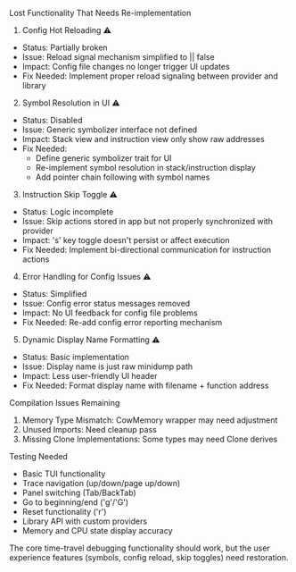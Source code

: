 Lost Functionality That Needs Re-implementation

1. Config Hot Reloading ⚠️

- Status: Partially broken
- Issue: Reload signal mechanism simplified to || false
- Impact: Config file changes no longer trigger UI updates
- Fix Needed: Implement proper reload signaling between provider and library

2. Symbol Resolution in UI ⚠️

- Status: Disabled
- Issue: Generic symbolizer interface not defined
- Impact: Stack view and instruction view only show raw addresses
- Fix Needed:
  - Define generic symbolizer trait for UI
  - Re-implement symbol resolution in stack/instruction display
  - Add pointer chain following with symbol names

3. Instruction Skip Toggle ⚠️

- Status: Logic incomplete
- Issue: Skip actions stored in app but not properly synchronized with provider
- Impact: 's' key toggle doesn't persist or affect execution
- Fix Needed: Implement bi-directional communication for instruction actions

4. Error Handling for Config Issues ⚠️

- Status: Simplified
- Issue: Config error status messages removed
- Impact: No UI feedback for config file problems
- Fix Needed: Re-add config error reporting mechanism

5. Dynamic Display Name Formatting ⚠️

- Status: Basic implementation
- Issue: Display name is just raw minidump path
- Impact: Less user-friendly UI header
- Fix Needed: Format display name with filename + function address

Compilation Issues Remaining

1. Memory Type Mismatch: CowMemory wrapper may need adjustment
2. Unused Imports: Need cleanup pass
3. Missing Clone Implementations: Some types may need Clone derives

Testing Needed

- Basic TUI functionality
- Trace navigation (up/down/page up/down)
- Panel switching (Tab/BackTab)
- Go to beginning/end ('g'/'G')
- Reset functionality ('r')
- Library API with custom providers
- Memory and CPU state display accuracy

The core time-travel debugging functionality should work, but the user experience features (symbols, config reload, skip
toggles) need restoration.
